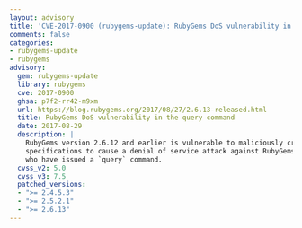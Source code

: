 ```yaml
---
layout: advisory
title: 'CVE-2017-0900 (rubygems-update): RubyGems DoS vulnerability in the query command'
comments: false
categories:
- rubygems-update
- rubygems
advisory:
  gem: rubygems-update
  library: rubygems
  cve: 2017-0900
  ghsa: p7f2-rr42-m9xm
  url: https://blog.rubygems.org/2017/08/27/2.6.13-released.html
  title: RubyGems DoS vulnerability in the query command
  date: 2017-08-29
  description: |
    RubyGems version 2.6.12 and earlier is vulnerable to maliciously crafted gem
    specifications to cause a denial of service attack against RubyGems clients
    who have issued a `query` command.
  cvss_v2: 5.0
  cvss_v3: 7.5
  patched_versions:
  - ">= 2.4.5.3"
  - ">= 2.5.2.1"
  - ">= 2.6.13"
---
```

